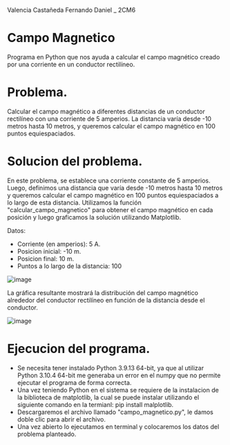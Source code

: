 Valencia Castañeda Fernando Daniel  _  2CM6

# Campo Magnetico

Programa en Python que nos ayuda a calcular el campo magnético creado por una corriente en un conductor rectilíneo.

# Problema.

Calcular el campo magnético a diferentes distancias de un conductor rectilíneo con una corriente de 5 amperios. La distancia varía desde -10 metros hasta 10 metros, y queremos calcular el campo magnético en 100 puntos equiespaciados.

# Solucion del problema.

En este problema, se establece una corriente constante de 5 amperios. Luego, definimos una distancia que varía desde -10 metros hasta 10 metros y queremos calcular el campo magnético en 100 puntos equiespaciados a lo largo de esta distancia. Utilizamos la función "calcular_campo_magnetico" para obtener el campo magnético en cada posición y luego graficamos la solución utilizando Matplotlib.

Datos:

- Corriente (en amperios): 5 A.
- Posicion inicial: -10 m.
- Posicion final: 10 m.
- Puntos a lo largo de la distancia: 100

![image](https://github.com/fvalenciac/CampoMagnetico/assets/106004991/6495e768-3d23-4e0c-aff1-d35bd2383eb6)

La gráfica resultante mostrará la distribución del campo magnético alrededor del conductor rectilíneo en función de la distancia desde el conductor.

![image](https://github.com/fvalenciac/CampoMagnetico/assets/106004991/11bf3558-56c3-42f3-b456-6ee1ed822872)

# Ejecucion del programa.

- Se necesita tener instalado Python 3.9.13 64-bit, ya que al utilizar Python 3.10.4 64-bit me generaba un error en el numpy que no permite ejecutar el programa de forma correcta.
- Una vez teniendo Python en el sistema se requiere de la instalacion de la biblioteca de matplotlib, la cual se puede instalar utilizando el siguiente comando en la termianl: pip install malplotlib.
- Descargaremos el archivo llamado "campo_magnetico.py", le damos doble clic para abrir el archivo.
- Una vez abierto lo ejecutamos en terminal y colocaremos los datos del problema planteado.
